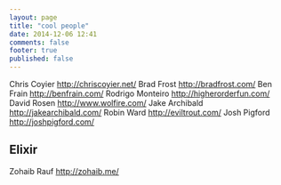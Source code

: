 ```yaml
---
layout: page
title: "cool people"
date: 2014-12-06 12:41
comments: false
footer: true
published: false
---
```


Chris Coyier      http://chriscoyier.net/
Brad Frost        http://bradfrost.com/
Ben Frain         http://benfrain.com/
Rodrigo Monteiro  http://higherorderfun.com/
David Rosen       http://www.wolfire.com/
Jake Archibald    http://jakearchibald.com/
Robin Ward        http://eviltrout.com/
Josh Pigford      http://joshpigford.com/


## Elixir

Zohaib Rauf       http://zohaib.me/
